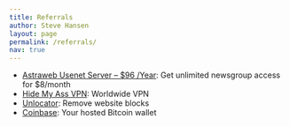 ```yaml
---
title: Referrals
author: Steve Hansen
layout: page
permalink: /referrals/
nav: true
---
```

* <a href="http://affiliate.astraweb.com/10883-2-3-2.html" target="_blank">Astraweb Usenet Server &#8211; $96 /Year</a>: Get unlimited newsgroup access for $8/month
* <a href="https://www.hidemyass.com/vpn/r1346/" target="_blank">Hide My Ass VPN</a>: Worldwide VPN
* <a href="https://unlocator.com/account/aff/go/jvxpuulvPQFJBpYNCvJE" target="_blank">Unlocator</a>: Remove website blocks
* [Coinbase](https://coinbase.com/?r=5325fb95481ac818c00003eb&utm_campaign=user-referral&src=referral-link): Your hosted Bitcoin wallet

